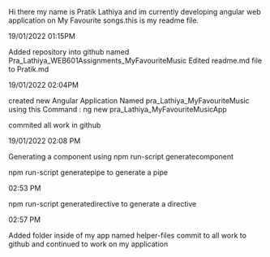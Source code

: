 
Hi there my name is Pratik Lathiya and im currently developing
angular web application on My Favourite songs.this is my readme
file.

19/01/2022 01:15PM

Added repository into github named Pra_Lathiya_WEB601Assignments_MyFavouriteMusic
Edited readme.md file to Pratik.md

19/01/2022 02:04PM

created new Angular Application Named pra_Lathiya_MyFavouriteMusic using this
Command : ng new pra_Lathiya_MyFavouriteMusicApp

commited all work in github

19/01/2022 02:08 PM

Generating a component using npm run-script generatecomponent

npm run-script generatepipe to generate a pipe

02:53 PM

npm run-script generatedirective to generate a directive

02:57 PM

Added folder inside of my app named helper-files
commit to all work to github and continued to work on my application

